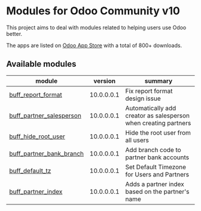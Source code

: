 Modules for Odoo Community v10
==============================

This project aims to deal with modules related to helping users use Odoo better.

The apps are listed on [Odoo App Store](https://apps.odoo.com/apps/browse?repo_maintainer_id=189507) with a total of 800+ downloads.

[//]: # (addons)

Available modules
----------------
module | version | summary
--- | --- | ---
[buff_report_format](buff_report_format/) | 10.0.0.0.1 | Fix report format design issue
[buff_partner_salesperson](buff_partner_salesperson/) | 10.0.0.0.1 | Automatically add creator as salesperson when creating partners
[buff_hide_root_user](buff_hide_root_user/) | 10.0.0.0.1 | Hide the root user from all users
[buff_partner_bank_branch](buff_partner_bank_branch/) | 10.0.0.0.1 | Add branch code to partner bank accounts
[buff_default_tz](buff_default_tz/) | 10.0.0.0.1 | Set Default Timezone for Users and Partners
[buff_partner_index](buff_partner_index/) | 10.0.0.0.1 | Adds a partner index based on the partner's name

[//]: # (end addons)
